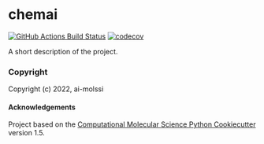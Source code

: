 chemai
==========================
[//]: # (Badges)
[![GitHub Actions Build Status](https://github.com/REPLACE_WITH_OWNER_ACCOUNT/chemai/workflows/CI/badge.svg)](https://github.com/REPLACE_WITH_OWNER_ACCOUNT/chemai/actions?query=workflow%3ACI)
[![codecov](https://codecov.io/gh/REPLACE_WITH_OWNER_ACCOUNT/chemai/branch/master/graph/badge.svg)](https://codecov.io/gh/REPLACE_WITH_OWNER_ACCOUNT/chemai/branch/master)


A short description of the project.

### Copyright

Copyright (c) 2022, ai-molssi


#### Acknowledgements
 
Project based on the 
[Computational Molecular Science Python Cookiecutter](https://github.com/molssi/cookiecutter-cms) version 1.5.
